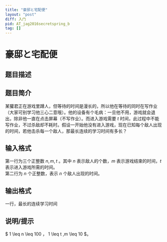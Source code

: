 ```yaml
---
title: "豪邸と宅配便"
layout: "post"
diff: 入门
pid: AT_jag2016secretspring_b
tag: []
---
```


# 豪邸と宅配便

## 题目描述

## 题目简介
某獾君正在游戏里蹲人，但等待的时间是漫长的，所以他在等待的同时在写作业（大家可别学习他三心二意哦）。他的设备有个毛病：一旦他不用，游戏就会退出，除非他一直在点击屏幕（不写作业）。而进入游戏需要 $t$ 时间，此过程中不能写作业，不过杀敌却不耗时。假设一开始他没有进入游戏，现在已知每个敌人出现的时间，若他击杀每一个敌人，那最长连续的学习时间有多长？

## 输入格式

第一行为三个正整数 $n,m,t$ 。其中 $n$ 表示敌人的个数，$m$ 表示游戏结束的时间，$t$ 表示进入游戏所需的时间。  
第二行为 $n$ 个正整数，表示 $n$ 个敌人出现的时间。

## 输出格式

一行，最长的连续学习时间

## 说明/提示

$ 1 \leq n \leq 100 $，$ 1 \leq t ,m \leq 10 $。

